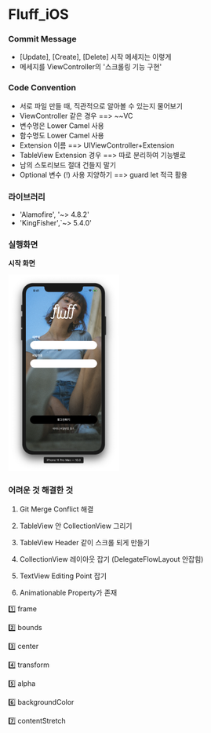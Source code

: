 # Fluff_iOS



### Commit Message

- [Update], [Create], [Delete] 시작 메세지는 이렇게
- 메세지를 ViewController의 '스크롤링 기능 구현'





### Code Convention

* 서로 파일 만들 때, 직관적으로 알아볼 수 있는지 물어보기
* ViewController 같은 경우 ==> ~~VC
* 변수명은 Lower Camel 사용 
* 함수명도 Lower Camel 사용
* Extension 이름 ==> UIViewController+Extension
* TableView Extension 경우 ==> 따로 분리하여 기능별로
* 남의 스토리보드 절대 건들지 말기
* Optional 변수 (!) 사용 지양하기 ==> guard let 적극 활용





### 라이브러리

- 'Alamofire', '~> 4.8.2'
- 'KingFisher',`~> 5.4.0'



### 실행화면



**시작 화면**

<img src="./images/login.png" height="400px"/>







### 어려운 것 해결한 것

1. Git Merge Conflict 해결
2. TableView 안 CollectionView 그리기
3. TableView Header 같이 스크롤 되게 만들기
4. CollectionView 레이아웃 잡기 (DelegateFlowLayout 안잡힘)
5. TextView Editing Point 잡기

6. Animationable Property가 존재

1️⃣ frame

2️⃣ bounds

3️⃣ center

4️⃣ transform

5️⃣ alpha

6️⃣ backgroundColor

7️⃣ contentStretch